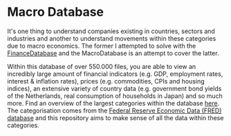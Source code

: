 # Macro Database
It's one thing to understand companies existing in countries, sectors and industries and another to understand 
movements within these categories due to macro economics. The former I attempted to solve with the 
[FinanceDatabase](https://github.com/JerBouma/FinanceDatabase) and the MacroDatabase is an attempt to cover the latter. 

Within this database of over 550.000 files, you are able to view an incredibly large amount of financial indicators 
(e.g. GDP, employment rates, interest & inflation rates), prices (e.g. commodities, CPIs and housing indices), an extensive 
variety of country data (e.g. government bond yields of the Netherlands, real consumption of households in Japan) and 
so much more. Find an overview of the largest categories within the database [here](/Database). The 
categorisation comes from the [Federal Reserve Economic Data (FRED) database](https://fred.stlouisfed.org/) and this 
repository aims to make sense of all the data within these categories.
